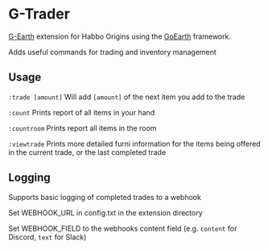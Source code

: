 # G-Trader

[G-Earth](https://github.com/sirjonasxx/G-Earth) extension for Habbo Origins using the [GoEarth](https://github.com/xabbo/goearth) framework.

Adds useful commands for trading and inventory management

## Usage
```:trade [amount]``` Will add ```[amount]``` of the next item you add to the trade

```:count``` Prints report of all items in your hand

```:countroom``` Prints report all items in the room

```:viewtrade``` Prints more detailed furni information for the items being offered in the current trade, or the last completed trade

## Logging
Supports basic logging of completed trades to a webhook

Set WEBHOOK_URL in config.txt in the extension directory

Set WEBHOOK_FIELD to the webhooks content field (e.g. ```content``` for Discord, ```text``` for Slack)